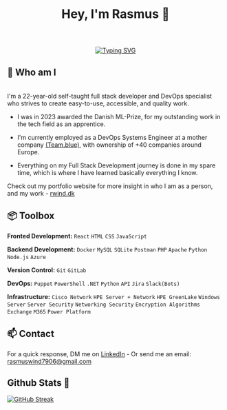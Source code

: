 # <p align="center"> Hey, I'm Rasmus 👋 </p>
<br>

<p align="center"> 
<a href="https://git.io/typing-svg"><img src="https://readme-typing-svg.demolab.com?font=Fira+Code&pause=1000&color=40CF8E&random=false&width=435&lines=Self+Taught+Full+Stack+Web+Developer.;++++++++++++and+DevOps+Specialist." alt="Typing SVG" /></a>
</p>



## 🙌 Who am I
<br>
I'm a 22-year-old self-taught full stack developer and DevOps specialist who strives to create easy-to-use, accessible, and quality work.

 - I was in 2023 awarded the Danish ML-Prize, for my outstanding work in the tech field as an apprentice.

 - I'm currently employed as a DevOps Systems Engineer at a mother company [(Team.blue)](Team.blue), with ownership of +40 companies around Europe.

 - Everything on my Full Stack Development journey is done in my spare time, which is where I have learned basically everything I know.

Check out my portfolio website for more insight in who I am as a person, and my work - [rwind.dk](http://rwind.dk)

## 📦 Toolbox
 
 **Fronted Development:** `React` `HTML` `CSS` `JavaScript`

 **Backend Development:** `Docker` `MySQL` `SQLite` `Postman` `PHP` `Apache` `Python` `Node.js` `Azure` </p>

 **Version Control:** `Git` `GitLab`

 **DevOps:** `Puppet` `PowerShell` `.NET` `Python` `API` `Jira` `Slack(Bots)`

 **Infrastructure:** `Cisco Network` `HPE Server + Network` `HPE GreenLake` `Windows Server` `Server Security` `Networking Security` `Encryption Algorithms` `Exchange` `M365` `Power Platform`


## 📫 Contact

 For a quick response, DM me on [LinkedIn](https://www.linkedin.com/in/rasmus-wind/) - Or send me an email: rasmuswind7906@gmail.com

## Github Stats 💙

[![GitHub Streak](https://streak-stats.demolab.com/?user=rasmuswind-ai)](https://git.io/streak-stats)
